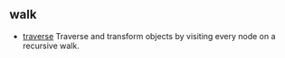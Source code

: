## walk

- [traverse](https://github.com/substack/js-traverse) Traverse and transform objects by visiting every node on a recursive walk.
